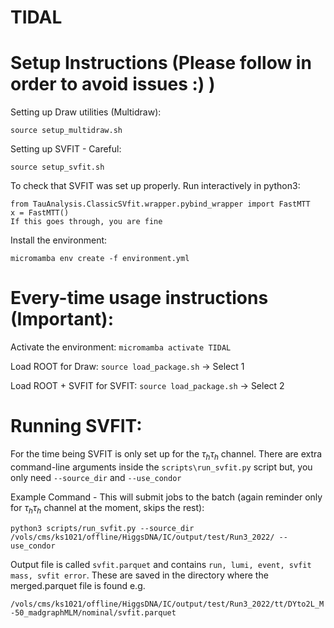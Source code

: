 # TIDAL

# Setup Instructions (Please follow in order to avoid issues :) )

Setting up Draw utilities (Multidraw):

`source setup_multidraw.sh`


Setting up SVFIT - Careful:

`source setup_svfit.sh`

To check that SVFIT was set up properly. Run interactively in python3:

```
from TauAnalysis.ClassicSVfit.wrapper.pybind_wrapper import FastMTT
x = FastMTT()
If this goes through, you are fine
```

Install the environment:

`micromamba env create -f environment.yml`

# Every-time usage instructions (Important):

Activate the environment: `micromamba activate TIDAL`

Load ROOT for Draw: `source load_package.sh` $\rightarrow$ Select 1

Load ROOT + SVFIT for SVFIT: `source load_package.sh` $\rightarrow$ Select 2

# Running SVFIT:
For the time being SVFIT is only set up for the $\tau_h \tau_h$ channel. There are extra command-line arguments inside the `scripts\run_svfit.py` script but, you only need `--source_dir` and `--use_condor` 

Example Command - This will submit jobs to the batch (again reminder only for $\tau_h \tau_h$ channel at the moment, skips the rest): 
```
python3 scripts/run_svfit.py --source_dir /vols/cms/ks1021/offline/HiggsDNA/IC/output/test/Run3_2022/ --use_condor
```

Output file is called `svfit.parquet` and contains `run, lumi, event, svfit mass, svfit error`. These are saved in the directory where the merged.parquet file is found e.g. 

```/vols/cms/ks1021/offline/HiggsDNA/IC/output/test/Run3_2022/tt/DYto2L_M-50_madgraphMLM/nominal/svfit.parquet```








